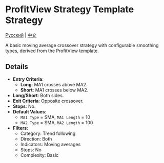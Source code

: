 # ProfitView Strategy Template Strategy
[Русский](README_ru.md) | [中文](README_cn.md)

A basic moving average crossover strategy with configurable smoothing types, derived from the ProfitView template.

## Details

- **Entry Criteria**:
  - **Long**: MA1 crosses above MA2.
  - **Short**: MA1 crosses below MA2.
- **Long/Short**: Both sides.
- **Exit Criteria**: Opposite crossover.
- **Stops**: No.
- **Default Values**:
  - `MA1 Type` = SMA, `MA1 Length` = 10
  - `MA2 Type` = SMA, `MA2 Length` = 100
- **Filters**:
  - Category: Trend following
  - Direction: Both
  - Indicators: Moving averages
  - Stops: No
  - Complexity: Basic
